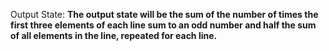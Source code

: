 Output State: **The output state will be the sum of the number of times the first three elements of each line sum to an odd number and half the sum of all elements in the line, repeated for each line.**
